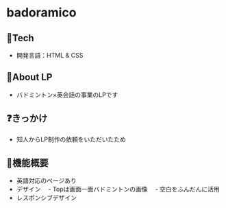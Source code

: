 # badoramico

## 🗻Tech
- 開発言語：HTML & CSS

## 📱About LP
- バドミントン×英会話の事業のLPです

## ❓きっかけ

- 知人からLP制作の依頼をいただいたため

## 🔧機能概要
- 英語対応のページあり
- デザイン
　- Topは画面一面バドミントンの画像
　- 空白をふんだんに活用
- レスポンシブデザイン	

